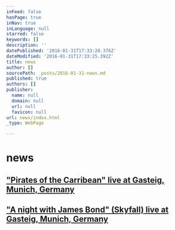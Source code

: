 ```yaml
---
inFeed: false
hasPage: true
inNav: true
inLanguage: null
starred: false
keywords: []
description: ''
datePublished: '2016-01-31T17:33:28.376Z'
dateModified: '2016-01-31T17:33:25.392Z'
title: news
author: []
sourcePath: _posts/2016-01-31-news.md
published: true
authors: []
publisher:
  name: null
  domain: null
  url: null
  favicon: null
url: news/index.html
_type: WebPage

---
```

# news

## ["Pirates of the Carribean" live at Gasteig, Munich, Germany][0]

## ["A night with James Bond" (Skyfall) live at Gasteig, Munich, Germany][1]

[0]: http://www.muenchenevent.de/veranstaltungen/Fluch_der_Karibik-3446.html
[1]: http://www.muenchenevent.de/veranstaltungen/Eine_Nacht_mit_James_Bond-3431.html#__utma=239463644.2018674490.1454261112.1454261112.1454261112.1&__utmb=239463644.9.8.1454261353037&__utmc=239463644&__utmx=-&__utmz=239463644.1454261112.1.1.utmcsr=google|utmccn=%28organic%29|utmcmd=organic|utmctr=%28not%20provided%29&__utmv=-&__utmk=68615506